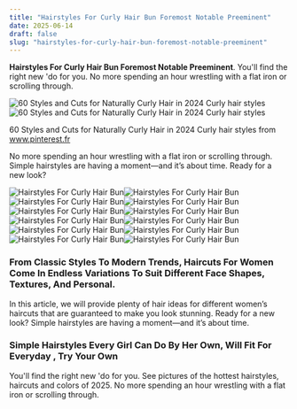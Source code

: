 ```yaml
---
title: "Hairstyles For Curly Hair Bun Foremost Notable Preeminent"
date: 2025-06-14
draft: false
slug: "hairstyles-for-curly-hair-bun-foremost-notable-preeminent" 
---
```


**Hairstyles For Curly Hair Bun Foremost Notable Preeminent**. You'll find the right new 'do for you. No more spending an hour wrestling with a flat iron or scrolling through.

![60 Styles and Cuts for Naturally Curly Hair in 2024 Curly hair styles](https://i.pinimg.com/originals/5c/ff/ef/5cffefa36f2a69940ff98953455079e6.jpg)![60 Styles and Cuts for Naturally Curly Hair in 2024 Curly hair styles](https://i.pinimg.com/originals/5c/ff/ef/5cffefa36f2a69940ff98953455079e6.jpg)

60 Styles and Cuts for Naturally Curly Hair in 2024 Curly hair styles from www.pinterest.fr

No more spending an hour wrestling with a flat iron or scrolling through. Simple hairstyles are having a moment—and it’s about time. Ready for a new look?

![Hairstyles For Curly Hair Bun ](https://i.pinimg.com/originals/0a/94/e0/0a94e0101a7cc81d439ab24298925f77.jpg " 25 Updos for Naturally Curly Hair Curly bun hairstyles, Curly hair")![Hairstyles For Curly Hair Bun ](https://www.hairromance.com/wp-content/uploads/2015/03/Hair-Romance-Curly-hair-tutorial-Twisted-bun-hairstyle-E.jpg " Curly hair tutorial Easy twisted bun hairstyle Hair Romance")![Hairstyles For Curly Hair Bun ](https://i.ytimg.com/vi/vgrlp5aeZS0/maxresdefault.jpg " Giant Messy Curly Bun Tutorial YouTube")![Hairstyles For Curly Hair Bun ](https://i.pinimg.com/originals/5c/ff/ef/5cffefa36f2a69940ff98953455079e6.jpg " 60 Styles and Cuts for Naturally Curly Hair in 2024 Curly hair styles")![Hairstyles For Curly Hair Bun ](https://i.pinimg.com/originals/26/cf/28/26cf28a294ee68a16d199566f27d2681.jpg " Two Buns Hairstyle, Braided Bun Hairstyles, Summer Hairstyles, Curly")![Hairstyles For Curly Hair Bun ](https://hairstylecamp.com/wp-content/uploads/curly-messy-bun-2.jpg " How To Tie A Bun With Curly Hair at Kristin Morton blog")![Hairstyles For Curly Hair Bun ](https://i.pinimg.com/originals/d4/7f/eb/d47feba857dd5a98d8808c7aa6bec280.jpg " Elegant Evening TopBun Curly hair bun styles, Messy hair updo, Curly")![Hairstyles For Curly Hair Bun ](https://www.hairromance.com/wp-content/uploads/2014/03/Hair-Romance-curly-hairstyle-the-twist-tuck-bun.jpg " 10 Natural Curly Hair Bun Styles You Won't Believe!")![Hairstyles For Curly Hair Bun ](https://i.pinimg.com/originals/1d/b0/78/1db078b4b79e55b0c1a800dbf804a271.jpg " 50 Bun Hairstyles That Are SuperTrendy in 2024 Hair Adviser Curly")![Hairstyles For Curly Hair Bun ](https://i.pinimg.com/originals/30/5b/7f/305b7f0a441cc1a3d42bbdc21310b3e6.jpg " Bun Hairstyles For Curly Hair")![Hairstyles For Curly Hair Bun ](https://hairstylecamp.com/wp-content/uploads/curly-messy-bun-3.jpg " 50 Stylish Bun Hairstyles for Women Elevate Your Hair Game")![Hairstyles For Curly Hair Bun ](https://i.pinimg.com/originals/b4/ad/4b/b4ad4b6f5a113fe03774c1da19de0dcc.jpg " Curly Bun Hairstyles Wedding")

### From Classic Styles To Modern Trends, Haircuts For Women Come In Endless Variations To Suit Different Face Shapes, Textures, And Personal.

In this article, we will provide plenty of hair ideas for different women’s haircuts that are guaranteed to make you look stunning. Ready for a new look? Simple hairstyles are having a moment—and it’s about time.

### Simple Hairstyles Every Girl Can Do By Her Own, Will Fit For Everyday , Try Your Own

You'll find the right new 'do for you. See pictures of the hottest hairstyles, haircuts and colors of 2025. No more spending an hour wrestling with a flat iron or scrolling through.